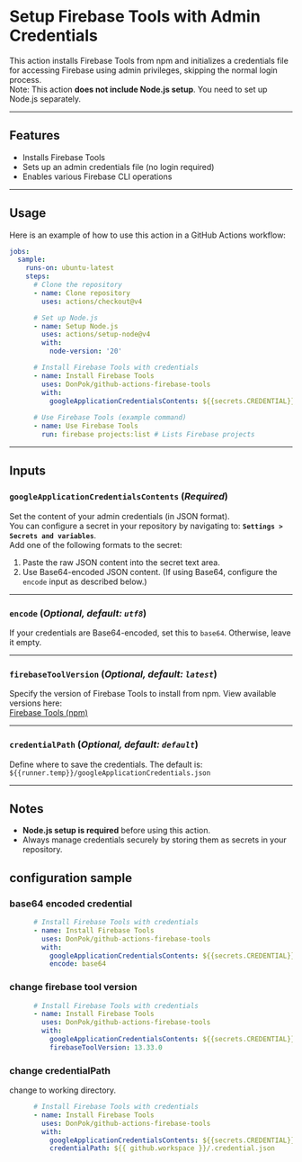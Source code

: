 # Setup Firebase Tools with Admin Credentials

This action installs Firebase Tools from npm and initializes a credentials file for accessing Firebase using admin privileges, skipping the normal login process.  
Note: This action **does not include Node.js setup**. You need to set up Node.js separately.

---

## Features
- Installs Firebase Tools
- Sets up an admin credentials file (no login required)
- Enables various Firebase CLI operations

---

## Usage

Here is an example of how to use this action in a GitHub Actions workflow:

```yaml
jobs:
  sample:
    runs-on: ubuntu-latest
    steps:
      # Clone the repository
      - name: Clone repository
        uses: actions/checkout@v4

      # Set up Node.js
      - name: Setup Node.js
        uses: actions/setup-node@v4
        with:
          node-version: '20'

      # Install Firebase Tools with credentials
      - name: Install Firebase Tools
        uses: DonPok/github-actions-firebase-tools
        with:
          googleApplicationCredentialsContents: ${{secrets.CREDENTIAL}}  
      
      # Use Firebase Tools (example command)
      - name: Use Firebase Tools
        run: firebase projects:list # Lists Firebase projects
```

---

## Inputs

### **`googleApplicationCredentialsContents`** (*Required*)
Set the content of your admin credentials (in JSON format).  
You can configure a secret in your repository by navigating to: **`Settings > Secrets and variables`**.  
Add one of the following formats to the secret:
1. Paste the raw JSON content into the secret text area.
2. Use Base64-encoded JSON content. (If using Base64, configure the `encode` input as described below.)

---

### **`encode`** (*Optional, default: `utf8`*)
If your credentials are Base64-encoded, set this to `base64`. Otherwise, leave it empty.

---

### **`firebaseToolVersion`** (*Optional, default: `latest`*)
Specify the version of Firebase Tools to install from npm. View available versions here:  
[Firebase Tools (npm)](https://www.npmjs.com/package/firebase-tools?activeTab=versions)

---

### **`credentialPath`** (*Optional, default: `default`*)
Define where to save the credentials. The default is:  
`${{runner.temp}}/googleApplicationCredentials.json`

---

## Notes
- **Node.js setup is required** before using this action.
- Always manage credentials securely by storing them as secrets in your repository.

## configuration sample
### base64 encoded credential
```yaml
      # Install Firebase Tools with credentials
      - name: Install Firebase Tools
        uses: DonPok/github-actions-firebase-tools
        with:
          googleApplicationCredentialsContents: ${{secrets.CREDENTIAL}}
          encode: base64
```


### change firebase tool version
```yaml
      # Install Firebase Tools with credentials
      - name: Install Firebase Tools
        uses: DonPok/github-actions-firebase-tools
        with:
          googleApplicationCredentialsContents: ${{secrets.CREDENTIAL}}
          firebaseToolVersion: 13.33.0
```


### change credentialPath
change to working directory.
```yaml
      # Install Firebase Tools with credentials
      - name: Install Firebase Tools
        uses: DonPok/github-actions-firebase-tools
        with:
          googleApplicationCredentialsContents: ${{secrets.CREDENTIAL}}
          credentialPath: ${{ github.workspace }}/.credential.json
```
